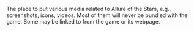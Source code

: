 The place to put various media related to Allure of the Stars, e.g., screenshots, icons, videos. Most of them will never be bundled with the game. Some may be linked to from the game or its webpage.
